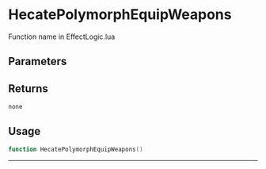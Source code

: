 # HecatePolymorphEquipWeapons
Function name in EffectLogic.lua
## Parameters

## Returns
`none`
## Usage
```lua
function HecatePolymorphEquipWeapons()
```
---
